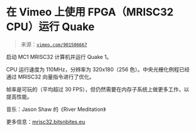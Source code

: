 <!--yml

类别：未分类

日期：2024-05-27 14:51:53

-->

# 在 Vimeo 上使用 FPGA（MRISC32 CPU）运行 Quake

> 来源：[`vimeo.com/901506667`](https://vimeo.com/901506667)

启动 MC1 MRISC32 计算机并运行 Quake 1。

CPU 运行速度为 110MHz，分辨率为 320x180（256 色）。中央光栅化例程已经通过 MRISC32 向量指令进行了优化。

帧率是可玩的（平均超过 30 FPS），但仍然需要在内存子系统上做更多工作，以提高性能。

音乐：Jason Shaw 的《River Meditation》

更多信息：[mrisc32.bitsnbites.eu](https://mrisc32.bitsnbites.eu)
